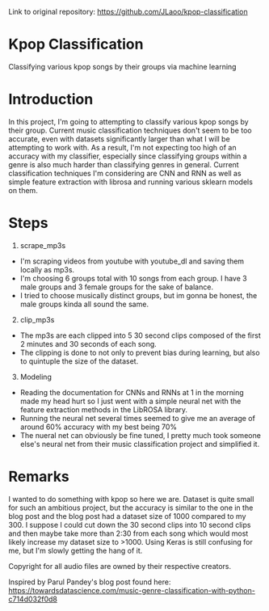 Link to original repository: https://github.com/JLaoo/kpop-classification

# Kpop Classification
Classifying various kpop songs by their groups via machine learning

# Introduction
In this project, I'm going to attempting to classify various kpop songs by their group. Current music classification techniques don't seem to be too accurate, even with datasets significantly larger than what I will be attempting to work with. As a result, I'm not expecting too high of an accuracy with my classifier, especially since classifying groups within a genre is also much harder than classifying genres in general. Current classification techniques I'm considering are CNN and RNN as well as simple feature extraction with librosa and running various sklearn models on them.

# Steps
1) scrape_mp3s
- I'm scraping videos from youtube with youtube_dl and saving them locally as mp3s.
- I'm choosing 6 groups total with 10 songs from each group. I have 3 male groups and 3 female groups for the sake of balance.
- I tried to choose musically distinct groups, but im gonna be honest, the male groups kinda all sound the same.
2) clip_mp3s
- The mp3s are each clipped into 5 30 second clips composed of the first 2 minutes and 30 seconds of each song.
- The clipping is done to not only to prevent bias during learning, but also to quintuple the size of the dataset.
3) Modeling
- Reading the documentation for CNNs and RNNs at 1 in the morning made my head hurt so I just went with a simple neural net with the feature extraction methods in the LibROSA library.
- Running the neural net several times seemed to give me an average of around 60% accuracy with my best being 70%
- The nueral net can obviously be fine tuned, I pretty much took someone else's neural net from their music classification project and simplified it.

# Remarks
I wanted to do something with kpop so here we are. Dataset is quite small for such an ambitious project, but the accuracy is similar to the one in the blog post and the blog post had a dataset size of 1000 compared to my 300. I suppose I could cut down the 30 second clips into 10 second clips and then maybe take more than 2:30 from each song which would most likely increase my dataset size to >1000. Using Keras is still confusing for me, but I'm slowly getting the hang of it.

Copyright for all audio files are owned by their respective creators.

Inspired by Parul Pandey's blog post found here: https://towardsdatascience.com/music-genre-classification-with-python-c714d032f0d8
